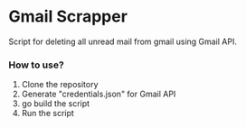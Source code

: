 # Gmail Scrapper

Script for deleting all unread mail from gmail using Gmail API.

### How to use?
1. Clone the repository
2. Generate "credentials.json" for Gmail API
3. go build the script
4. Run the script